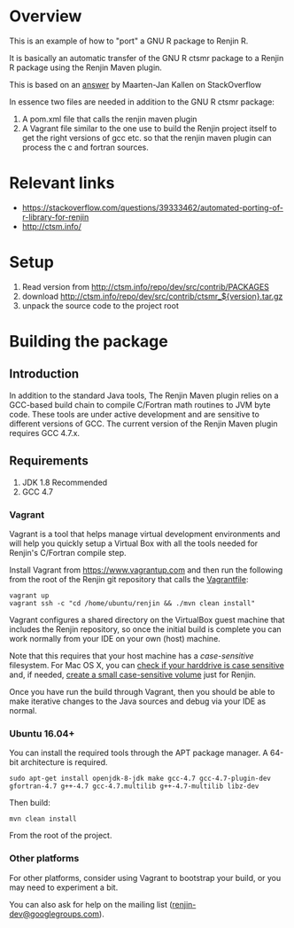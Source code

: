 Overview
========

This is an example of how to "port" a GNU R package to Renjin R.

It is basically an automatic transfer of the GNU R ctsmr package to a Renjin R package using the Renjin Maven plugin.

This is based on an [answer](https://stackoverflow.com/questions/39333462/automated-porting-of-r-library-for-renjin "Automated porting of R library for Renjin") by Maarten-Jan Kallen on StackOverflow

In essence two files are needed in addition to the GNU R ctsmr package:
1. A pom.xml file that calls the renjin maven plugin
1. A Vagrant file similar to the one use to build the Renjin project itself to get the right versions of gcc etc. so that the renjin maven plugin can process the c and fortran sources. 

# Relevant links
- <https://stackoverflow.com/questions/39333462/automated-porting-of-r-library-for-renjin>
- <http://ctsm.info/>

Setup
=====
1. Read version from http://ctsm.info/repo/dev/src/contrib/PACKAGES
1. download http://ctsm.info/repo/dev/src/contrib/ctsmr_${version}.tar.gz
1. unpack the source code to the project root


Building the package
=====================

Introduction
------------

In addition to the standard Java tools, The Renjin Maven plugin relies on a GCC-based
build chain to compile C/Fortran math routines to JVM byte code.
These tools are under active development and are sensitive to different versions of GCC. 
The current version of the Renjin Maven plugin requires GCC 4.7.x.


Requirements
------------
1. JDK 1.8 Recommended
2. GCC 4.7

### Vagrant

Vagrant is a tool that helps manage virtual development environments and
will help you quickly setup a Virtual Box with all the tools needed
for Renjin's C/Fortran compile step.

Install Vagrant from https://www.vagrantup.com and then run the following
from the root of the Renjin git repository that calls the
[Vagrantfile](Vagrantfile):

    vagrant up
    vagrant ssh -c "cd /home/ubuntu/renjin && ./mvn clean install"

Vagrant configures a shared directory on the VirtualBox guest machine
that includes the Renjin repository, so once the initial build
is complete you can work normally from your IDE on your own (host) machine.

Note that this requires that your host machine has a *case-sensitive* 
filesystem. For Mac OS X, you can
[check if your harddrive is case sensitive](http://apple.stackexchange.com/questions/71357/how-to-check-if-my-hd-is-case-sensitive-or-not#71360)
and, if needed, [create a small case-sensitive volume](https://coderwall.com/p/mgi8ja/case-sensitive-git-in-mac-os-x-like-a-pro)
just for Renjin.

Once you have run the build through Vagrant, then you should be able to
make iterative changes to the Java sources and debug via your IDE 
as normal.

### Ubuntu 16.04+

You can install the required tools through the APT package manager. 
A 64-bit architecture is required.

    sudo apt-get install openjdk-8-jdk make gcc-4.7 gcc-4.7-plugin-dev gfortran-4.7 g++-4.7 gcc-4.7.multilib g++-4.7-multilib libz-dev

Then build:

    mvn clean install

From the root of the project.

### Other platforms

For other platforms, consider using Vagrant to bootstrap your build,
or you may need to experiment a bit. 

You can also ask for help on the mailing list (renjin-dev@googlegroups.com).



